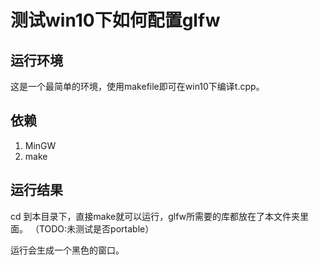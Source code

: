 # 测试win10下如何配置glfw

## 运行环境


这是一个最简单的环境，使用makefile即可在win10下编译t.cpp。

## 依赖

1. MinGW
1. make

## 运行结果

cd 到本目录下，直接make就可以运行，glfw所需要的库都放在了本文件夹里面。
（TODO:未测试是否portable）


运行会生成一个黑色的窗口。
